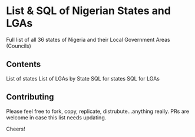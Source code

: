 # List & SQL of Nigerian States and LGAs

Full list of all 36 states of Nigeria and their Local Government Areas (Councils)

## Contents

List of states
List of LGAs by State
SQL for states
SQL for LGAs

## Contributing

Please feel free to fork, copy, replicate, distrubute...anything really. PRs are welcome in case this list needs updating.

Cheers!